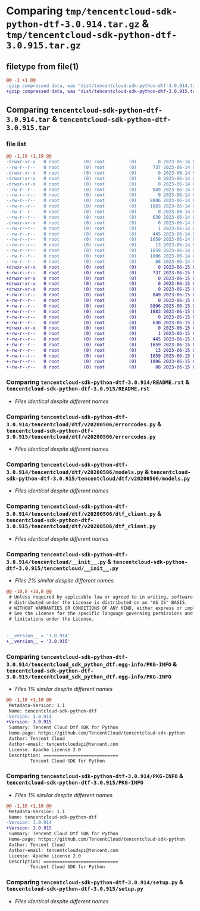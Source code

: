 # Comparing `tmp/tencentcloud-sdk-python-dtf-3.0.914.tar.gz` & `tmp/tencentcloud-sdk-python-dtf-3.0.915.tar.gz`

## filetype from file(1)

```diff
@@ -1 +1 @@
-gzip compressed data, was "dist/tencentcloud-sdk-python-dtf-3.0.914.tar", last modified: Wed Jun 14 00:25:16 2023, max compression
+gzip compressed data, was "dist/tencentcloud-sdk-python-dtf-3.0.915.tar", last modified: Thu Jun 15 00:24:25 2023, max compression
```

## Comparing `tencentcloud-sdk-python-dtf-3.0.914.tar` & `tencentcloud-sdk-python-dtf-3.0.915.tar`

### file list

```diff
@@ -1,19 +1,19 @@
-drwxr-xr-x   0 root         (0) root         (0)        0 2023-06-14 00:25:16.000000 tencentcloud-sdk-python-dtf-3.0.914/
--rw-r--r--   0 root         (0) root         (0)      737 2023-06-14 00:25:16.000000 tencentcloud-sdk-python-dtf-3.0.914/README.rst
-drwxr-xr-x   0 root         (0) root         (0)        0 2023-06-14 00:25:16.000000 tencentcloud-sdk-python-dtf-3.0.914/tencentcloud/
-drwxr-xr-x   0 root         (0) root         (0)        0 2023-06-14 00:25:16.000000 tencentcloud-sdk-python-dtf-3.0.914/tencentcloud/dtf/
-drwxr-xr-x   0 root         (0) root         (0)        0 2023-06-14 00:25:16.000000 tencentcloud-sdk-python-dtf-3.0.914/tencentcloud/dtf/v20200506/
--rw-r--r--   0 root         (0) root         (0)      849 2023-06-14 00:25:16.000000 tencentcloud-sdk-python-dtf-3.0.914/tencentcloud/dtf/v20200506/errorcodes.py
--rw-r--r--   0 root         (0) root         (0)        0 2023-06-14 00:25:16.000000 tencentcloud-sdk-python-dtf-3.0.914/tencentcloud/dtf/v20200506/__init__.py
--rw-r--r--   0 root         (0) root         (0)     8806 2023-06-14 00:25:16.000000 tencentcloud-sdk-python-dtf-3.0.914/tencentcloud/dtf/v20200506/models.py
--rw-r--r--   0 root         (0) root         (0)     1883 2023-06-14 00:25:16.000000 tencentcloud-sdk-python-dtf-3.0.914/tencentcloud/dtf/v20200506/dtf_client.py
--rw-r--r--   0 root         (0) root         (0)        0 2023-06-14 00:25:16.000000 tencentcloud-sdk-python-dtf-3.0.914/tencentcloud/dtf/__init__.py
--rw-r--r--   0 root         (0) root         (0)      630 2023-06-14 00:25:16.000000 tencentcloud-sdk-python-dtf-3.0.914/tencentcloud/__init__.py
-drwxr-xr-x   0 root         (0) root         (0)        0 2023-06-14 00:25:16.000000 tencentcloud-sdk-python-dtf-3.0.914/tencentcloud_sdk_python_dtf.egg-info/
--rw-r--r--   0 root         (0) root         (0)        1 2023-06-14 00:25:16.000000 tencentcloud-sdk-python-dtf-3.0.914/tencentcloud_sdk_python_dtf.egg-info/dependency_links.txt
--rw-r--r--   0 root         (0) root         (0)      445 2023-06-14 00:25:16.000000 tencentcloud-sdk-python-dtf-3.0.914/tencentcloud_sdk_python_dtf.egg-info/SOURCES.txt
--rw-r--r--   0 root         (0) root         (0)     1659 2023-06-14 00:25:16.000000 tencentcloud-sdk-python-dtf-3.0.914/tencentcloud_sdk_python_dtf.egg-info/PKG-INFO
--rw-r--r--   0 root         (0) root         (0)       13 2023-06-14 00:25:16.000000 tencentcloud-sdk-python-dtf-3.0.914/tencentcloud_sdk_python_dtf.egg-info/top_level.txt
--rw-r--r--   0 root         (0) root         (0)     1659 2023-06-14 00:25:16.000000 tencentcloud-sdk-python-dtf-3.0.914/PKG-INFO
--rw-r--r--   0 root         (0) root         (0)     1006 2023-06-14 00:25:16.000000 tencentcloud-sdk-python-dtf-3.0.914/setup.py
--rw-r--r--   0 root         (0) root         (0)       88 2023-06-14 00:25:16.000000 tencentcloud-sdk-python-dtf-3.0.914/setup.cfg
+drwxr-xr-x   0 root         (0) root         (0)        0 2023-06-15 00:24:25.000000 tencentcloud-sdk-python-dtf-3.0.915/
+-rw-r--r--   0 root         (0) root         (0)      737 2023-06-15 00:24:25.000000 tencentcloud-sdk-python-dtf-3.0.915/README.rst
+drwxr-xr-x   0 root         (0) root         (0)        0 2023-06-15 00:24:25.000000 tencentcloud-sdk-python-dtf-3.0.915/tencentcloud/
+drwxr-xr-x   0 root         (0) root         (0)        0 2023-06-15 00:24:25.000000 tencentcloud-sdk-python-dtf-3.0.915/tencentcloud/dtf/
+drwxr-xr-x   0 root         (0) root         (0)        0 2023-06-15 00:24:25.000000 tencentcloud-sdk-python-dtf-3.0.915/tencentcloud/dtf/v20200506/
+-rw-r--r--   0 root         (0) root         (0)      849 2023-06-15 00:24:25.000000 tencentcloud-sdk-python-dtf-3.0.915/tencentcloud/dtf/v20200506/errorcodes.py
+-rw-r--r--   0 root         (0) root         (0)        0 2023-06-15 00:24:25.000000 tencentcloud-sdk-python-dtf-3.0.915/tencentcloud/dtf/v20200506/__init__.py
+-rw-r--r--   0 root         (0) root         (0)     8806 2023-06-15 00:24:25.000000 tencentcloud-sdk-python-dtf-3.0.915/tencentcloud/dtf/v20200506/models.py
+-rw-r--r--   0 root         (0) root         (0)     1883 2023-06-15 00:24:25.000000 tencentcloud-sdk-python-dtf-3.0.915/tencentcloud/dtf/v20200506/dtf_client.py
+-rw-r--r--   0 root         (0) root         (0)        0 2023-06-15 00:24:25.000000 tencentcloud-sdk-python-dtf-3.0.915/tencentcloud/dtf/__init__.py
+-rw-r--r--   0 root         (0) root         (0)      630 2023-06-15 00:24:25.000000 tencentcloud-sdk-python-dtf-3.0.915/tencentcloud/__init__.py
+drwxr-xr-x   0 root         (0) root         (0)        0 2023-06-15 00:24:25.000000 tencentcloud-sdk-python-dtf-3.0.915/tencentcloud_sdk_python_dtf.egg-info/
+-rw-r--r--   0 root         (0) root         (0)        1 2023-06-15 00:24:25.000000 tencentcloud-sdk-python-dtf-3.0.915/tencentcloud_sdk_python_dtf.egg-info/dependency_links.txt
+-rw-r--r--   0 root         (0) root         (0)      445 2023-06-15 00:24:25.000000 tencentcloud-sdk-python-dtf-3.0.915/tencentcloud_sdk_python_dtf.egg-info/SOURCES.txt
+-rw-r--r--   0 root         (0) root         (0)     1659 2023-06-15 00:24:25.000000 tencentcloud-sdk-python-dtf-3.0.915/tencentcloud_sdk_python_dtf.egg-info/PKG-INFO
+-rw-r--r--   0 root         (0) root         (0)       13 2023-06-15 00:24:25.000000 tencentcloud-sdk-python-dtf-3.0.915/tencentcloud_sdk_python_dtf.egg-info/top_level.txt
+-rw-r--r--   0 root         (0) root         (0)     1659 2023-06-15 00:24:25.000000 tencentcloud-sdk-python-dtf-3.0.915/PKG-INFO
+-rw-r--r--   0 root         (0) root         (0)     1006 2023-06-15 00:24:25.000000 tencentcloud-sdk-python-dtf-3.0.915/setup.py
+-rw-r--r--   0 root         (0) root         (0)       88 2023-06-15 00:24:25.000000 tencentcloud-sdk-python-dtf-3.0.915/setup.cfg
```

### Comparing `tencentcloud-sdk-python-dtf-3.0.914/README.rst` & `tencentcloud-sdk-python-dtf-3.0.915/README.rst`

 * *Files identical despite different names*

### Comparing `tencentcloud-sdk-python-dtf-3.0.914/tencentcloud/dtf/v20200506/errorcodes.py` & `tencentcloud-sdk-python-dtf-3.0.915/tencentcloud/dtf/v20200506/errorcodes.py`

 * *Files identical despite different names*

### Comparing `tencentcloud-sdk-python-dtf-3.0.914/tencentcloud/dtf/v20200506/models.py` & `tencentcloud-sdk-python-dtf-3.0.915/tencentcloud/dtf/v20200506/models.py`

 * *Files identical despite different names*

### Comparing `tencentcloud-sdk-python-dtf-3.0.914/tencentcloud/dtf/v20200506/dtf_client.py` & `tencentcloud-sdk-python-dtf-3.0.915/tencentcloud/dtf/v20200506/dtf_client.py`

 * *Files identical despite different names*

### Comparing `tencentcloud-sdk-python-dtf-3.0.914/tencentcloud/__init__.py` & `tencentcloud-sdk-python-dtf-3.0.915/tencentcloud/__init__.py`

 * *Files 2% similar despite different names*

```diff
@@ -10,8 +10,8 @@
 # Unless required by applicable law or agreed to in writing, software
 # distributed under the License is distributed on an "AS IS" BASIS,
 # WITHOUT WARRANTIES OR CONDITIONS OF ANY KIND, either express or implied.
 # See the License for the specific language governing permissions and
 # limitations under the License.
 
 
-__version__ = '3.0.914'
+__version__ = '3.0.915'
```

### Comparing `tencentcloud-sdk-python-dtf-3.0.914/tencentcloud_sdk_python_dtf.egg-info/PKG-INFO` & `tencentcloud-sdk-python-dtf-3.0.915/tencentcloud_sdk_python_dtf.egg-info/PKG-INFO`

 * *Files 1% similar despite different names*

```diff
@@ -1,10 +1,10 @@
 Metadata-Version: 1.1
 Name: tencentcloud-sdk-python-dtf
-Version: 3.0.914
+Version: 3.0.915
 Summary: Tencent Cloud Dtf SDK for Python
 Home-page: https://github.com/TencentCloud/tencentcloud-sdk-python
 Author: Tencent Cloud
 Author-email: tencentcloudapi@tencent.com
 License: Apache License 2.0
 Description: ============================
         Tencent Cloud SDK for Python
```

### Comparing `tencentcloud-sdk-python-dtf-3.0.914/PKG-INFO` & `tencentcloud-sdk-python-dtf-3.0.915/PKG-INFO`

 * *Files 1% similar despite different names*

```diff
@@ -1,10 +1,10 @@
 Metadata-Version: 1.1
 Name: tencentcloud-sdk-python-dtf
-Version: 3.0.914
+Version: 3.0.915
 Summary: Tencent Cloud Dtf SDK for Python
 Home-page: https://github.com/TencentCloud/tencentcloud-sdk-python
 Author: Tencent Cloud
 Author-email: tencentcloudapi@tencent.com
 License: Apache License 2.0
 Description: ============================
         Tencent Cloud SDK for Python
```

### Comparing `tencentcloud-sdk-python-dtf-3.0.914/setup.py` & `tencentcloud-sdk-python-dtf-3.0.915/setup.py`

 * *Files identical despite different names*


